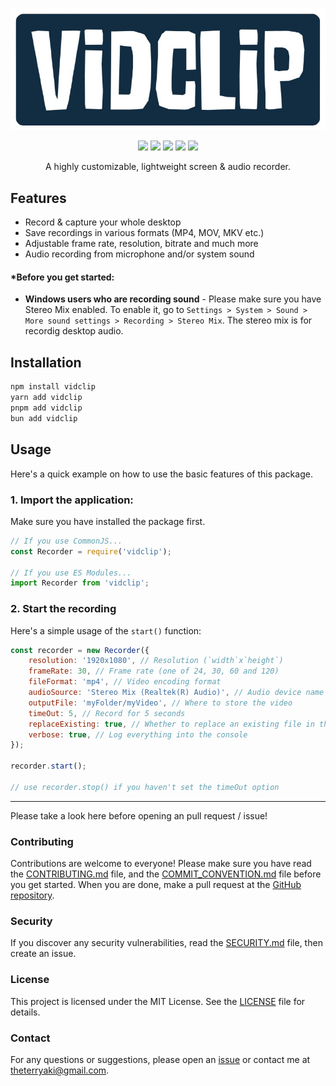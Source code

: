 <p align="center">
    <a href="https://github.com/realyoterry/vidclip"><img src="https://raw.githubusercontent.com/realyoterry/vidclip/main/public/vidclip.png" width="546"></img></a>
</p>

<p align="center">
    <a href="https://www.npmjs.com/package/vidclip"><img src="https://img.shields.io/npm/v/vidclip"></img></a>
    <a href="https://github.com/realyoterry/vidclip/blob/main/LICENSE"><img src="https://img.shields.io/github/license/realyoterry/vidclip"></img></a>
    <a href="https://npm-stat.com/charts.html?package=vidclip&from=2024-11-01"><img src="https://img.shields.io/npm/d18m/vidclip.svg?maxAge=3600"></img></a>
    <a href="https://github.com/realyoterry/vidclip/actions/workflows/nodejs.yml"><img src="https://github.com/realyoterry/vidclip/actions/workflows/nodejs.yml/badge.svg"></img></a>
    <a href="https://codecov.io/gh/realyoterry/vidclip"><img src="https://codecov.io/gh/realyoterry/vidclip/branch/beta/graph/badge.svg"/></a>
</p>

<p align="center">A highly customizable, lightweight screen & audio recorder.</p>

## Features

- Record & capture your whole desktop
- Save recordings in various formats (MP4, MOV, MKV etc.)
- Adjustable frame rate, resolution, bitrate and much more
- Audio recording from microphone and/or system sound

#### \*Before you get started:

- **Windows users who are recording sound** - Please make sure you have Stereo Mix enabled. To enable it, go to `Settings > System > Sound > More sound settings > Recording > Stereo Mix`. The stereo mix is for recordig desktop audio.

## Installation

```bash
npm install vidclip
yarn add vidclip
pnpm add vidclip
bun add vidclip
```

## Usage

Here's a quick example on how to use the basic features of this package.

### 1. Import the application:

Make sure you have installed the package first.

```js
// If you use CommonJS...
const Recorder = require('vidclip');

// If you use ES Modules...
import Recorder from 'vidclip';
```

### 2. Start the recording

Here's a simple usage of the `start()` function:

```js
const recorder = new Recorder({
    resolution: '1920x1080', // Resolution (`width`x`height`)
    frameRate: 30, // Frame rate (one of 24, 30, 60 and 120)
    fileFormat: 'mp4', // Video encoding format
    audioSource: 'Stereo Mix (Realtek(R) Audio)', // Audio device name
    outputFile: 'myFolder/myVideo', // Where to store the video
    timeOut: 5, // Record for 5 seconds
    replaceExisting: true, // Whether to replace an existing file in the same path or not
    verbose: true, // Log everything into the console
});

recorder.start();

// use recorder.stop() if you haven't set the timeOut option
```

---

Please take a look here before opening an pull request / issue!

### Contributing

Contributions are welcome to everyone! Please make sure you have read the [CONTRIBUTING.md](https://github.com/realyoterry/vidclip/bloc/main/CONTRIBUTING.md) file, and the [COMMIT_CONVENTION.md](https://github.com/realyoterry/vidclip/blob/main/COMMIT_CONVENTION.md) file before you get started. When you are done, make a pull request at the [GitHub repository](https://github.com/realyoterry/vidclip).

### Security

If you discover any security vulnerabilities, read the [SECURITY.md](https://github.com/realyoterry/vidclip/blob/main/SECURITY.md) file, then create an issue.

### License

This project is licensed under the MIT License. See the [LICENSE](https://github.com/realyoterry/vidclip/blob/main/LICENSE) file for details.

### Contact

For any questions or suggestions, please open an [issue](https://github.com/realyoterry/vidclip/issues) or contact me at [theterryaki@gmail.com](mailto:theterryaki@gmail.com).
